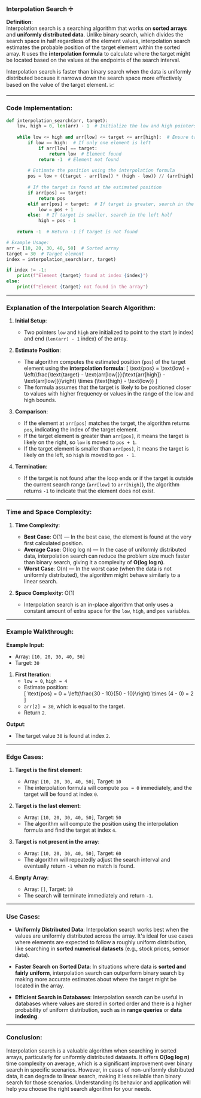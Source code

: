 ### **Interpolation Search ➗**

**Definition**:  
Interpolation search is a searching algorithm that works on **sorted arrays** and **uniformly distributed data**. Unlike binary search, which divides the search space in half regardless of the element values, interpolation search estimates the probable position of the target element within the sorted array. It uses the **interpolation formula** to calculate where the target might be located based on the values at the endpoints of the search interval.

Interpolation search is faster than binary search when the data is uniformly distributed because it narrows down the search space more effectively based on the value of the target element. 📈

---

### **Code Implementation**:

```python
def interpolation_search(arr, target):
    low, high = 0, len(arr) - 1  # Initialize the low and high pointers
    
    while low <= high and arr[low] <= target <= arr[high]:  # Ensure target is within bounds
        if low == high:  # If only one element is left
            if arr[low] == target:
                return low  # Element found
            return -1  # Element not found
        
        # Estimate the position using the interpolation formula
        pos = low + ((target - arr[low]) * (high - low)) // (arr[high] - arr[low])
        
        # If the target is found at the estimated position
        if arr[pos] == target:
            return pos
        elif arr[pos] < target:  # If target is greater, search in the right half
            low = pos + 1
        else:  # If target is smaller, search in the left half
            high = pos - 1
    
    return -1  # Return -1 if target is not found

# Example Usage:
arr = [10, 20, 30, 40, 50]  # Sorted array
target = 30  # Target element
index = interpolation_search(arr, target)

if index != -1:
    print(f"Element {target} found at index {index}")
else:
    print(f"Element {target} not found in the array")
```

---

### **Explanation of the Interpolation Search Algorithm**:

1. **Initial Setup**:
   - Two pointers `low` and `high` are initialized to point to the start (`0` index) and end (`len(arr) - 1` index) of the array.

2. **Estimate Position**:
   - The algorithm computes the estimated position (`pos`) of the target element using the **interpolation formula**:
     \[
     \text{pos} = \text{low} + \left(\frac{\text{target} - \text{arr[low]}}{\text{arr[high]} - \text{arr[low]}}\right) \times (\text{high} - \text{low})
     \]
   - The formula assumes that the target is likely to be positioned closer to values with higher frequency or values in the range of the low and high bounds.

3. **Comparison**:
   - If the element at `arr[pos]` matches the target, the algorithm returns `pos`, indicating the index of the target element.
   - If the target element is greater than `arr[pos]`, it means the target is likely on the right, so `low` is moved to `pos + 1`.
   - If the target element is smaller than `arr[pos]`, it means the target is likely on the left, so `high` is moved to `pos - 1`.

4. **Termination**:
   - If the target is not found after the loop ends or if the target is outside the current search range (`arr[low]` to `arr[high]`), the algorithm returns `-1` to indicate that the element does not exist.

---

### **Time and Space Complexity**:

1. **Time Complexity**:
   - **Best Case**: O(1) — In the best case, the element is found at the very first calculated position.
   - **Average Case**: O(log log n) — In the case of uniformly distributed data, interpolation search can reduce the problem size much faster than binary search, giving it a complexity of **O(log log n)**.
   - **Worst Case**: O(n) — In the worst case (when the data is not uniformly distributed), the algorithm might behave similarly to a linear search.

2. **Space Complexity**: O(1)
   - Interpolation search is an in-place algorithm that only uses a constant amount of extra space for the `low`, `high`, and `pos` variables.

---

### **Example Walkthrough**:

**Example Input**:  
- Array: `[10, 20, 30, 40, 50]`  
- Target: `30`

1. **First Iteration**:
   - `low = 0`, `high = 4`
   - Estimate position:  
     \[
     \text{pos} = 0 + \left(\frac{30 - 10}{50 - 10}\right) \times (4 - 0) = 2
     \]
   - `arr[2] = 30`, which is equal to the target.
   - Return `2`.

**Output**:  
- The target value `30` is found at index `2`.

---

### **Edge Cases**:

1. **Target is the first element**:
   - Array: `[10, 20, 30, 40, 50]`, Target: `10`
   - The interpolation formula will compute `pos = 0` immediately, and the target will be found at index `0`.

2. **Target is the last element**:
   - Array: `[10, 20, 30, 40, 50]`, Target: `50`
   - The algorithm will compute the position using the interpolation formula and find the target at index `4`.

3. **Target is not present in the array**:
   - Array: `[10, 20, 30, 40, 50]`, Target: `60`
   - The algorithm will repeatedly adjust the search interval and eventually return `-1` when no match is found.

4. **Empty Array**:
   - Array: `[]`, Target: `10`
   - The search will terminate immediately and return `-1`.

---

### **Use Cases**:

- **Uniformly Distributed Data**: Interpolation search works best when the values are uniformly distributed across the array. It's ideal for use cases where elements are expected to follow a roughly uniform distribution, like searching in **sorted numerical datasets** (e.g., stock prices, sensor data).
  
- **Faster Search on Sorted Data**: In situations where data is **sorted and fairly uniform**, interpolation search can outperform binary search by making more accurate estimates about where the target might be located in the array.

- **Efficient Search in Databases**: Interpolation search can be useful in databases where values are stored in sorted order and there is a higher probability of uniform distribution, such as in **range queries** or **data indexing**.

---

### **Conclusion**:

Interpolation search is a valuable algorithm when searching in sorted arrays, particularly for uniformly distributed datasets. It offers **O(log log n)** time complexity on average, which is a significant improvement over binary search in specific scenarios. However, in cases of non-uniformly distributed data, it can degrade to linear search, making it less reliable than binary search for those scenarios. Understanding its behavior and application will help you choose the right search algorithm for your needs.
